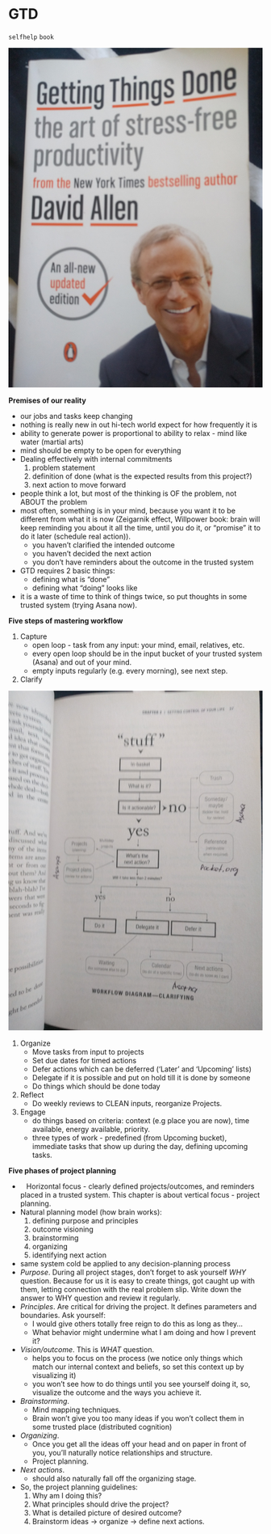 # GTD

`selfhelp` `book`

![IMG_20171202_095349.jpg](image/IMG_20171202_095349.jpg)

**Premises of our reality**

- our jobs and tasks keep changing
- nothing is really new in out hi-tech world expect for how frequently it is
- ability to generate power is proportional to ability to relax - mind like water (martial arts)
- mind should be empty to be open for everything
- Dealing effectively with internal commitments
    1. problem statement
    2. definition of done (what is the expected results from this project?)
    3. next action to move forward
- people think a lot, but most of the thinking is OF the problem, not ABOUT the problem
- most often, something is in your mind, because you want it to be different from what it is now (Zeigarnik effect, Willpower book: brain will keep reminding you about it all the time, until you do it, or “promise” it to do it later (schedule real action)).
    - you haven’t clarified the intended outcome
    - you haven’t decided the next action
    - you don’t have reminders about the outcome in the trusted system
- GTD requires 2 basic things:
    - defining what is “done”
    - defining what “doing” looks like
- it is a waste of time to think of things twice, so put thoughts in some trusted system (trying Asana now).

**Five steps of mastering workflow**

1. Capture
    - open loop - task from any input: your mind, email, relatives, etc.
    - every open loop should be in the input bucket of your trusted system (Asana) and out of your mind.
    - empty inputs regularly (e.g. every morning), see next step.
2. Clarify

![IMG_20171202_102045.jpg](image/IMG_20171202_102045.jpg)

1. Organize
    - Move tasks from input to projects
    - Set due dates for timed actions
    - Defer actions which can be deferred (‘Later’ and ‘Upcoming’ lists)
    - Delegate if it is possible and put on hold till it is done by someone
    - Do things which should be done today
2. Reflect
    - Do weekly reviews to CLEAN inputs, reorganize Projects.
3. Engage
    - do things based on criteria: context (e.g place you are now), time available, energy available, priority.
    - three types of work - predefined (from Upcoming bucket), immediate tasks that show up during the day, defining upcoming tasks.

**Five phases of project planning**

-    Horizontal focus - clearly defined projects/outcomes, and reminders placed in a trusted system. This chapter is about vertical focus - project planning.
- Natural planning model (how brain works):
    1. defining purpose and principles
    2. outcome visioning
    3. brainstorming
    4. organizing
    5. identifying next action
- same system cold be applied to any decision-planning process
- _Purpose_. During all project stages, don’t forget to ask yourself _WHY_ question. Because for us it is easy to create things, got caught up with them, letting connection with the real problem slip. Write down the answer to WHY question and review it regularly.
- _Principles_. Are critical for driving the project. It defines parameters and boundaries. Ask yourself:
    - I would give others totally free reign to do this as long as they…
    - What behavior might undermine what I am doing and how I prevent it?
- _Vision/outcome_. This is _WHAT_ question.
    - helps you to focus on the process (we notice only things which match our internal context and beliefs, so set this context up by visualizing it)
    - you won’t see how to do things until you see yourself doing it, so, visualize the outcome and the ways you achieve it.
- _Brainstorming_. 
    - Mind mapping techniques.
    - Brain won’t give you too many ideas if you won’t collect them in some trusted place (distributed cognition)
- _Organizing_.
    - Once you get all the ideas off your head and on paper in front of you, you’ll naturally notice relationships and structure.
    - Project planning.
- _Next actions_.
    - should also naturally fall off the organizing stage.
- So, the project planning guidelines:
    1. Why am I doing this?
    2. What principles should drive the project?
    3. What is detailed picture of desired outcome?
    4. Brainstorm ideas -> organize -> define next actions. 
